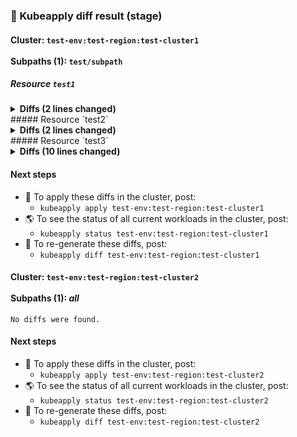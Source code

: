 ### 🔬 Kubeapply diff result (stage)

#### Cluster: `test-env:test-region:test-cluster1`<br/><br/>Subpaths (1): `test/subpath`


##### Resource `test1`
<details>
<p>
<summary><b>Diffs (2 lines changed)</b></summary>
```diff
line1
line2
line3
```
</p>
</details>
##### Resource `test2`
<details>
<p>
<summary><b>Diffs (2 lines changed)</b></summary>
```diff
line1
line2
```
</p>
</details>
##### Resource `test3`
<details>
<p>
<summary><b>Diffs (10 lines changed)</b></summary>
```diff
line1
line2
```
</p>
</details>

#### Next steps

- 🤖 To apply these diffs in the cluster, post:
    - `kubeapply apply test-env:test-region:test-cluster1`
- 🌎 To see the status of all current workloads in the cluster, post:
    - `kubeapply status test-env:test-region:test-cluster1`
- 🔬 To re-generate these diffs, post:
    - `kubeapply diff test-env:test-region:test-cluster1`

#### Cluster: `test-env:test-region:test-cluster2`<br/><br/>Subpaths (1): *all*


```
No diffs were found.
```

#### Next steps

- 🤖 To apply these diffs in the cluster, post:
    - `kubeapply apply test-env:test-region:test-cluster2`
- 🌎 To see the status of all current workloads in the cluster, post:
    - `kubeapply status test-env:test-region:test-cluster2`
- 🔬 To re-generate these diffs, post:
    - `kubeapply diff test-env:test-region:test-cluster2`